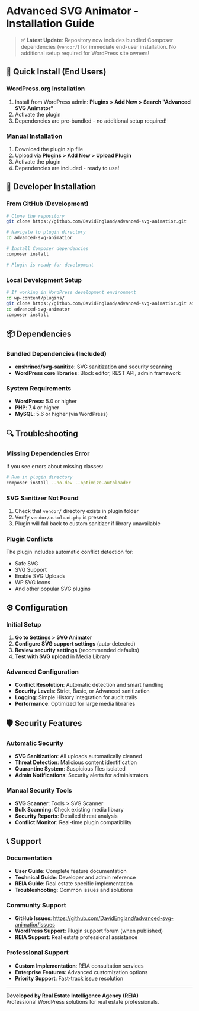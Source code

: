 # Advanced SVG Animator - Installation Guide

> **✅ Latest Update**: Repository now includes bundled Composer dependencies (`vendor/`) for immediate end-user installation. No additional setup required for WordPress site owners!

## 🚀 Quick Install (End Users)

### WordPress.org Installation
1. Install from WordPress admin: **Plugins > Add New > Search "Advanced SVG Animator"**
2. Activate the plugin
3. Dependencies are pre-bundled - no additional setup required!

### Manual Installation
1. Download the plugin zip file
2. Upload via **Plugins > Add New > Upload Plugin**
3. Activate the plugin
4. Dependencies are included - ready to use!

## 🔧 Developer Installation

### From GitHub (Development)
```bash
# Clone the repository
git clone https://github.com/DavidEngland/advanced-svg-animatior.git

# Navigate to plugin directory
cd advanced-svg-animatior

# Install Composer dependencies
composer install

# Plugin is ready for development
```

### Local Development Setup
```bash
# If working in WordPress development environment
cd wp-content/plugins/
git clone https://github.com/DavidEngland/advanced-svg-animatior.git advanced-svg-animator
cd advanced-svg-animator
composer install
```

## 📦 Dependencies

### Bundled Dependencies (Included)
- **enshrined/svg-sanitize**: SVG sanitization and security scanning
- **WordPress core libraries**: Block editor, REST API, admin framework

### System Requirements
- **WordPress**: 5.0 or higher
- **PHP**: 7.4 or higher
- **MySQL**: 5.6 or higher (via WordPress)

## 🔍 Troubleshooting

### Missing Dependencies Error
If you see errors about missing classes:

```bash
# Run in plugin directory
composer install --no-dev --optimize-autoloader
```

### SVG Sanitizer Not Found
1. Check that `vendor/` directory exists in plugin folder
2. Verify `vendor/autoload.php` is present
3. Plugin will fall back to custom sanitizer if library unavailable

### Plugin Conflicts
The plugin includes automatic conflict detection for:
- Safe SVG
- SVG Support  
- Enable SVG Uploads
- WP SVG Icons
- And other popular SVG plugins

## ⚙️ Configuration

### Initial Setup
1. **Go to Settings > SVG Animator**
2. **Configure SVG support settings** (auto-detected)
3. **Review security settings** (recommended defaults)
4. **Test with SVG upload** in Media Library

### Advanced Configuration
- **Conflict Resolution**: Automatic detection and smart handling
- **Security Levels**: Strict, Basic, or Advanced sanitization
- **Logging**: Simple History integration for audit trails
- **Performance**: Optimized for large media libraries

## 🛡️ Security Features

### Automatic Security
- **SVG Sanitization**: All uploads automatically cleaned
- **Threat Detection**: Malicious content identification
- **Quarantine System**: Suspicious files isolated
- **Admin Notifications**: Security alerts for administrators

### Manual Security Tools
- **SVG Scanner**: Tools > SVG Scanner
- **Bulk Scanning**: Check existing media library
- **Security Reports**: Detailed threat analysis
- **Conflict Monitor**: Real-time plugin compatibility

## 📞 Support

### Documentation
- **User Guide**: Complete feature documentation
- **Technical Guide**: Developer and admin reference  
- **REIA Guide**: Real estate specific implementation
- **Troubleshooting**: Common issues and solutions

### Community Support
- **GitHub Issues**: https://github.com/DavidEngland/advanced-svg-animatior/issues
- **WordPress Support**: Plugin support forum (when published)
- **REIA Support**: Real estate professional assistance

### Professional Support
- **Custom Implementation**: REIA consultation services
- **Enterprise Features**: Advanced customization options
- **Priority Support**: Fast-track issue resolution

---

**Developed by Real Estate Intelligence Agency (REIA)**  
Professional WordPress solutions for real estate professionals.
